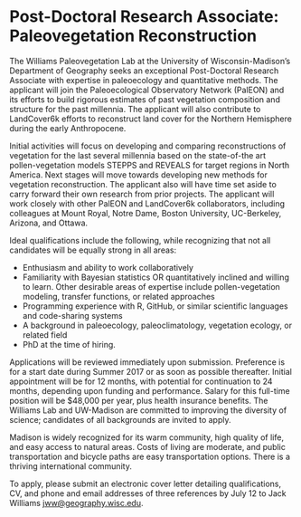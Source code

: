 # Post-Doctoral Research Associate: Paleovegetation Reconstruction
The Williams Paleovegetation Lab at the University of Wisconsin-Madison’s Department of Geography seeks an exceptional Post-Doctoral Research Associate with expertise in paleoecology and quantitative methods.  The applicant will join the Paleoecological Observatory Network (PalEON) and its efforts to build rigorous estimates of past vegetation composition and structure for the past millennia.  The applicant will also contribute to LandCover6k efforts to reconstruct land cover for the Northern Hemisphere during the early Anthropocene.  

Initial activities will focus on developing and comparing reconstructions of vegetation for the last several millennia based on the state-of-the art pollen-vegetation models STEPPS and REVEALS for target regions in North America.  Next stages will move towards developing new methods for vegetation reconstruction.  The applicant also will have time set aside to carry forward their own research from prior projects.  The applicant will work closely with other PalEON and LandCover6k collaborators, including colleagues at Mount Royal, Notre Dame, Boston University, UC-Berkeley, Arizona, and Ottawa.  

Ideal qualifications include the following, while recognizing that not all candidates will be equally strong in all areas:
* Enthusiasm and ability to work collaboratively
* Familiarity with Bayesian statistics OR quantitatively inclined and willing to learn. Other desirable areas of expertise include pollen-vegetation modeling, transfer functions, or related approaches
* Programming experience with R, GitHub, or similar scientific languages and code-sharing systems
* A background in paleoecology, paleoclimatology, vegetation ecology, or related field
* PhD at the time of hiring.

Applications will be reviewed immediately upon submission. Preference is for a start date during Summer 2017 or as soon as possible thereafter. Initial appointment will be for 12 months, with potential for continuation to 24 months, depending upon funding and performance. Salary for this full-time position will be $48,000 per year, plus health insurance benefits.  The Williams Lab and UW-Madison are committed to improving the diversity of science; candidates of all backgrounds are invited to apply.

Madison is widely recognized for its warm community, high quality of life, and easy access to natural areas.  Costs of living are moderate, and public transportation and bicycle paths are easy transportation options. There is a thriving international community.

To apply, please submit an electronic cover letter detailing qualifications, CV, and phone and email addresses of three references by July 12 to Jack Williams jww@geography.wisc.edu.
